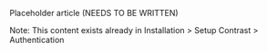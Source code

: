 <!--
title: "Single Sign On"
description: "Overview of setting up SSO"
tags: "sso authentication"
-->

Placeholder article (NEEDS TO BE WRITTEN)

Note: This content exists already in Installation > Setup Contrast > Authentication